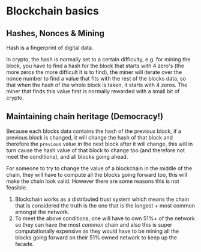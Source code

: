 # Blockchain basics

## Hashes, Nonces & Mining

Hash is a fingerprint of digital data.

In crypto, the hash is normally set to a certain difficulty, e.g. for mining the block, you have to find a hash for the block that starts with 4 zero's (the more zeros the more difficult it is to find), the miner will iterate over the nonce number to find a value that fits with the rest of the blocks data, so that when the hash of the whole block is taken, it starts with 4 zeros.
The miner that finds this value first is normally rewarded with a small bit of crypto.

## Maintaining chain heritage (Democracy!)

Because each blocks data contains the hash of the previous block,
if a previous block is changed, it will change the hash of that block and therefore the `previous` value in the next block after it will change, this will in turn cause the hash value of that block to change too (and therefore not meet the conditions), and all blocks going ahead.

For someone to try to change the value of a blockchain in the middle of the chain, they will have to compute all the blocks going forward too, this will make the chain look valid. However there are some reasons this is not feasible.

1. Blockchain works as a distributed trust system which means the chain that is considered the truth is the one that is the longest + most common amongst the network.
2. To meet the above conditions, one will have to own 51%+ of the network so they can have the most _common_ chain and also this is super computationally expensive as they would have to be mining all the blocks going forward on their 51% owned network to keep up the facade.
